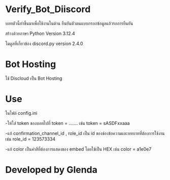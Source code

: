 # Verify_Bot_Diiscord

  บอทตัวนี้ทำขึ้นมาเพื่อใช้งานในด้าน ยืนยันตัวตนแบบกรอกข้อมูลแล้วรอการยืนยัน
  
  สร้างด้วยภาษา Python Version 3.12.4
  
  โมดูลที่เกี่ยวข้อง discord.py version 2.4.0

# Bot Hosting

  ใช้ Discloud เป็น Bot Hosting  

# Use 

  ในไฟล์ config.ini 
  
  -ให้ใส่ token ของบอทไปที่ token = ....... เช่น token = sASDFxxaaa 
  
  -แก้ confirmation_channel_id , role_id เป็น id ของช่องข้อความและบทบาทที่ต้องการใช้งานเช่น role_id = 123573334 
    
  -แก้ color เป็นค่าสีที่ต้องการแสดงของ embed โดยใช้เป็น HEX เช่น color = a1e0e7
  
# Developed by Glenda
  
